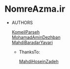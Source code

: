 # NomreAzma.ir

* AUTHORS

    [KomeilParseh](https://github.com/KomeilParseh)</br>
    [MohamadAminDezhban](https://github.com/mdk1384)</br>
    [MahdiBaradarYavari](https://github.com/mhiwb117)</br>

    - ThanksTo:

        [MahdiHoseinZadeh](https://github.com/Mahdi-MH2005)
